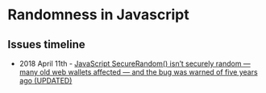 # Randomness in Javascript

## Issues timeline

* 2018 April 11th - [JavaScript SecureRandom() isn’t securely random — many old web wallets affected — and the bug was warned of five years ago (UPDATED)][securerandom]

[securerandom]: https://davidgerard.co.uk/blockchain/2018/04/11/javascript-securerandom-isnt-securely-random-most-web-wallets-affected-and-the-bug-was-warned-of-five-years-ago/

